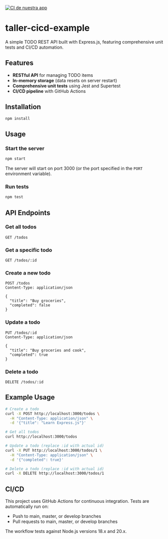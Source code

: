 [![CI de nuestra app](https://github.com/IQuinteros/taller-ejercicio-envivo/actions/workflows/ci.yml/badge.svg)](https://github.com/IQuinteros/taller-ejercicio-envivo/actions/workflows/ci.yml)

# taller-cicd-example

A simple TODO REST API built with Express.js, featuring comprehensive unit tests and CI/CD automation.

## Features

- **RESTful API** for managing TODO items
- **In-memory storage** (data resets on server restart)
- **Comprehensive unit tests** using Jest and Supertest
- **CI/CD pipeline** with GitHub Actions

## Installation

```bash
npm install
```

## Usage

### Start the server

```bash
npm start
```

The server will start on port 3000 (or the port specified in the `PORT` environment variable).

### Run tests

```bash
npm test
```

## API Endpoints

### Get all todos
```
GET /todos
```

### Get a specific todo
```
GET /todos/:id
```

### Create a new todo
```
POST /todos
Content-Type: application/json

{
  "title": "Buy groceries",
  "completed": false
}
```

### Update a todo
```
PUT /todos/:id
Content-Type: application/json

{
  "title": "Buy groceries and cook",
  "completed": true
}
```

### Delete a todo
```
DELETE /todos/:id
```

## Example Usage

```bash
# Create a todo
curl -X POST http://localhost:3000/todos \
  -H "Content-Type: application/json" \
  -d '{"title": "Learn Express.js"}'

# Get all todos
curl http://localhost:3000/todos

# Update a todo (replace :id with actual id)
curl -X PUT http://localhost:3000/todos/1 \
  -H "Content-Type: application/json" \
  -d '{"completed": true}'

# Delete a todo (replace :id with actual id)
curl -X DELETE http://localhost:3000/todos/1
```

## CI/CD

This project uses GitHub Actions for continuous integration. Tests are automatically run on:
- Push to main, master, or develop branches
- Pull requests to main, master, or develop branches

The workflow tests against Node.js versions 18.x and 20.x.
